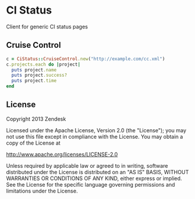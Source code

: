 # CI Status

Client for generic CI status pages

## Cruise Control

```ruby
c = CiStatus::CruiseControl.new("http://example.com/cc.xml")
c.projects.each do |project|
  puts project.name
  puts project.success?
  puts project.time
end
```

## License

Copyright 2013 Zendesk

Licensed under the Apache License, Version 2.0 (the "License"); you may not use this file except in compliance with the License.
You may obtain a copy of the License at

http://www.apache.org/licenses/LICENSE-2.0

Unless required by applicable law or agreed to in writing, software distributed under the License is distributed on an "AS IS" BASIS, WITHOUT WARRANTIES OR CONDITIONS OF ANY KIND, either express or implied. See the License for the specific language governing permissions and limitations under the License.
